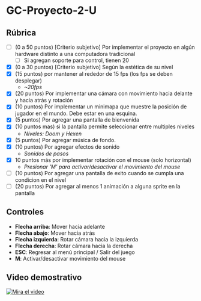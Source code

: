 # GC-Proyecto-2-U
 
## Rúbrica

- [ ] (0 a 50 puntos) [Criterio subjetivo] Por implementar el proyecto en algún hardware distinto a una computadora tradicional
  - [ ] Si agregan soporte para control, tienen 20
- [x] (0 a 30 puntos) [Criterio subjetivo] Según la estética de su nivel
- [x] (15 puntos) por mantener al rededor de 15 fps (los fps se deben desplegar)
  - *~20fps*
- [x] (20 puntos) Por implementar una cámara con movimiento hacia delante y hacia atrás y rotación
- [x] (10 puntos) Por implementar un minimapa que muestre la posición de jugador en el mundo. Debe estar en una esquina.
- [x] (5 puntos) Por agregar una pantalla de bienvenida
- [x] (10 puntos mas) si la pantalla permite seleccionar entre multiples niveles
  - *Niveles: Doom y Hexen*
- [x] (5 puntos) Por agregar música de fondo.
- [x] (10 puntos) Por agregar efectos de sonido
  - *Sonidos de pasos*
- [x] 10 puntos más por implementar rotación con el mouse (solo horizontal)
  - *Presionar 'M' para activar/desactivar el movimiento del mouse*
- [ ] (10 puntos) Por agregar una pantalla de exito cuando se cumpla una condicion en el nivel
- [ ] (20 puntos) Por agregar al menos 1 animación a alguna sprite en la pantalla

## Controles
- **Flecha arriba**: Mover hacia adelante
- **Flecha abajo**: Mover hacia atrás
- **Flecha izquierda**: Rotar cámara hacia la izquierda
- **Flecha derecha**: Rotar cámara hacia la derecha
- **ESC**: Regresar al menú principal / Salir del juego
- **M**: Activar/desactivar movimiento del mouse

## Video demostrativo

[![Mira el video](https://img.youtube.com/vi/16nWLtVijtU/maxresdefault.jpg)](https://youtu.be/16nWLtVijtU)